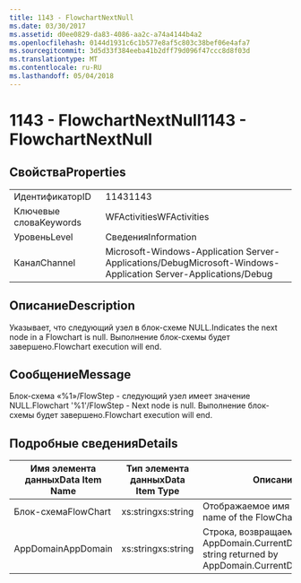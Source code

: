```yaml
---
title: 1143 - FlowchartNextNull
ms.date: 03/30/2017
ms.assetid: d0ee0829-da83-4086-aa2c-a74a4144b4a2
ms.openlocfilehash: 0144d1931c6c1b577e8af5c803c38bef06e4afa7
ms.sourcegitcommit: 3d5d33f384eeba41b2dff79d096f47ccc8d8f03d
ms.translationtype: MT
ms.contentlocale: ru-RU
ms.lasthandoff: 05/04/2018
---
```

# <a name="1143---flowchartnextnull"></a><span data-ttu-id="ca9d3-102">1143 - FlowchartNextNull</span><span class="sxs-lookup"><span data-stu-id="ca9d3-102">1143 - FlowchartNextNull</span></span>
## <a name="properties"></a><span data-ttu-id="ca9d3-103">Свойства</span><span class="sxs-lookup"><span data-stu-id="ca9d3-103">Properties</span></span>  
  
|||  
|-|-|  
|<span data-ttu-id="ca9d3-104">Идентификатор</span><span class="sxs-lookup"><span data-stu-id="ca9d3-104">ID</span></span>|<span data-ttu-id="ca9d3-105">1143</span><span class="sxs-lookup"><span data-stu-id="ca9d3-105">1143</span></span>|  
|<span data-ttu-id="ca9d3-106">Ключевые слова</span><span class="sxs-lookup"><span data-stu-id="ca9d3-106">Keywords</span></span>|<span data-ttu-id="ca9d3-107">WFActivities</span><span class="sxs-lookup"><span data-stu-id="ca9d3-107">WFActivities</span></span>|  
|<span data-ttu-id="ca9d3-108">Уровень</span><span class="sxs-lookup"><span data-stu-id="ca9d3-108">Level</span></span>|<span data-ttu-id="ca9d3-109">Сведения</span><span class="sxs-lookup"><span data-stu-id="ca9d3-109">Information</span></span>|  
|<span data-ttu-id="ca9d3-110">Канал</span><span class="sxs-lookup"><span data-stu-id="ca9d3-110">Channel</span></span>|<span data-ttu-id="ca9d3-111">Microsoft-Windows-Application Server-Applications/Debug</span><span class="sxs-lookup"><span data-stu-id="ca9d3-111">Microsoft-Windows-Application Server-Applications/Debug</span></span>|  
  
## <a name="description"></a><span data-ttu-id="ca9d3-112">Описание</span><span class="sxs-lookup"><span data-stu-id="ca9d3-112">Description</span></span>  
 <span data-ttu-id="ca9d3-113">Указывает, что следующий узел в блок-схеме NULL.</span><span class="sxs-lookup"><span data-stu-id="ca9d3-113">Indicates the next node in a Flowchart is null.</span></span> <span data-ttu-id="ca9d3-114">Выполнение блок-схемы будет завершено.</span><span class="sxs-lookup"><span data-stu-id="ca9d3-114">Flowchart execution will end.</span></span>  
  
## <a name="message"></a><span data-ttu-id="ca9d3-115">Сообщение</span><span class="sxs-lookup"><span data-stu-id="ca9d3-115">Message</span></span>  
 <span data-ttu-id="ca9d3-116">Блок-схема «%1»/FlowStep - следующий узел имеет значение NULL.</span><span class="sxs-lookup"><span data-stu-id="ca9d3-116">Flowchart '%1'/FlowStep - Next node is null.</span></span> <span data-ttu-id="ca9d3-117">Выполнение блок-схемы будет завершено.</span><span class="sxs-lookup"><span data-stu-id="ca9d3-117">Flowchart execution will end.</span></span>  
  
## <a name="details"></a><span data-ttu-id="ca9d3-118">Подробные сведения</span><span class="sxs-lookup"><span data-stu-id="ca9d3-118">Details</span></span>  
  
|<span data-ttu-id="ca9d3-119">Имя элемента данных</span><span class="sxs-lookup"><span data-stu-id="ca9d3-119">Data Item Name</span></span>|<span data-ttu-id="ca9d3-120">Тип элемента данных</span><span class="sxs-lookup"><span data-stu-id="ca9d3-120">Data Item Type</span></span>|<span data-ttu-id="ca9d3-121">Описание</span><span class="sxs-lookup"><span data-stu-id="ca9d3-121">Description</span></span>|  
|--------------------|--------------------|-----------------|  
|<span data-ttu-id="ca9d3-122">Блок-схема</span><span class="sxs-lookup"><span data-stu-id="ca9d3-122">FlowChart</span></span>|<span data-ttu-id="ca9d3-123">xs:string</span><span class="sxs-lookup"><span data-stu-id="ca9d3-123">xs:string</span></span>|<span data-ttu-id="ca9d3-124">Отображаемое имя блок-схемы.</span><span class="sxs-lookup"><span data-stu-id="ca9d3-124">The display name of the FlowChart.</span></span>|  
|<span data-ttu-id="ca9d3-125">AppDomain</span><span class="sxs-lookup"><span data-stu-id="ca9d3-125">AppDomain</span></span>|<span data-ttu-id="ca9d3-126">xs:string</span><span class="sxs-lookup"><span data-stu-id="ca9d3-126">xs:string</span></span>|<span data-ttu-id="ca9d3-127">Строка, возвращаемая AppDomain.CurrentDomain.FriendlyName.</span><span class="sxs-lookup"><span data-stu-id="ca9d3-127">The string returned by AppDomain.CurrentDomain.FriendlyName.</span></span>|
